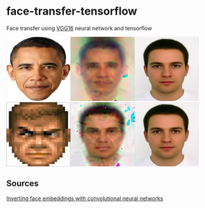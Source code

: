 # face-transfer-tensorflow
Face transfer using [VGG16](https://github.com/pavelgonchar/vgg-face-tensorflow) neural network and tensorflow

![result](checkpoint_10000.png?raw=true "result")
![doom](checkpoint_7000.png?raw=true "doom")

Sources
-------
[Inverting face embeddings with convolutional neural networks](http://arxiv.org/pdf/1606.04189v1.pdf)
